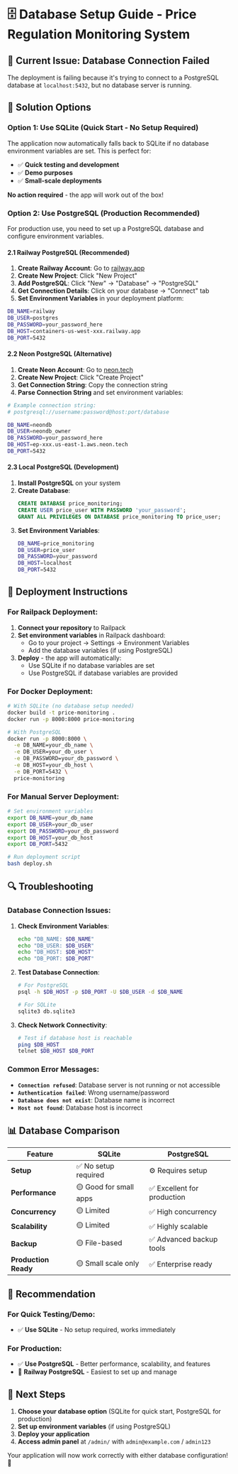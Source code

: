 # 🗄️ Database Setup Guide - Price Regulation Monitoring System

## 🚨 **Current Issue: Database Connection Failed**

The deployment is failing because it's trying to connect to a PostgreSQL database at `localhost:5432`, but no database server is running.

## 🔧 **Solution Options**

### **Option 1: Use SQLite (Quick Start - No Setup Required)**

The application now automatically falls back to SQLite if no database environment variables are set. This is perfect for:
- ✅ **Quick testing and development**
- ✅ **Demo purposes**
- ✅ **Small-scale deployments**

**No action required** - the app will work out of the box!

### **Option 2: Use PostgreSQL (Production Recommended)**

For production use, you need to set up a PostgreSQL database and configure environment variables.

#### **2.1 Railway PostgreSQL (Recommended)**

1. **Create Railway Account**: Go to [railway.app](https://railway.app)
2. **Create New Project**: Click "New Project"
3. **Add PostgreSQL**: Click "New" → "Database" → "PostgreSQL"
4. **Get Connection Details**: Click on your database → "Connect" tab
5. **Set Environment Variables** in your deployment platform:

```bash
DB_NAME=railway
DB_USER=postgres
DB_PASSWORD=your_password_here
DB_HOST=containers-us-west-xxx.railway.app
DB_PORT=5432
```

#### **2.2 Neon PostgreSQL (Alternative)**

1. **Create Neon Account**: Go to [neon.tech](https://neon.tech)
2. **Create New Project**: Click "Create Project"
3. **Get Connection String**: Copy the connection string
4. **Parse Connection String** and set environment variables:

```bash
# Example connection string:
# postgresql://username:password@host:port/database

DB_NAME=neondb
DB_USER=neondb_owner
DB_PASSWORD=your_password_here
DB_HOST=ep-xxx.us-east-1.aws.neon.tech
DB_PORT=5432
```

#### **2.3 Local PostgreSQL (Development)**

1. **Install PostgreSQL** on your system
2. **Create Database**:
   ```sql
   CREATE DATABASE price_monitoring;
   CREATE USER price_user WITH PASSWORD 'your_password';
   GRANT ALL PRIVILEGES ON DATABASE price_monitoring TO price_user;
   ```
3. **Set Environment Variables**:
   ```bash
   DB_NAME=price_monitoring
   DB_USER=price_user
   DB_PASSWORD=your_password
   DB_HOST=localhost
   DB_PORT=5432
   ```

## 🚀 **Deployment Instructions**

### **For Railpack Deployment:**

1. **Connect your repository** to Railpack
2. **Set environment variables** in Railpack dashboard:
   - Go to your project → Settings → Environment Variables
   - Add the database variables (if using PostgreSQL)
3. **Deploy** - the app will automatically:
   - Use SQLite if no database variables are set
   - Use PostgreSQL if database variables are provided

### **For Docker Deployment:**

```bash
# With SQLite (no database setup needed)
docker build -t price-monitoring .
docker run -p 8000:8000 price-monitoring

# With PostgreSQL
docker run -p 8000:8000 \
  -e DB_NAME=your_db_name \
  -e DB_USER=your_db_user \
  -e DB_PASSWORD=your_db_password \
  -e DB_HOST=your_db_host \
  -e DB_PORT=5432 \
  price-monitoring
```

### **For Manual Server Deployment:**

```bash
# Set environment variables
export DB_NAME=your_db_name
export DB_USER=your_db_user
export DB_PASSWORD=your_db_password
export DB_HOST=your_db_host
export DB_PORT=5432

# Run deployment script
bash deploy.sh
```

## 🔍 **Troubleshooting**

### **Database Connection Issues:**

1. **Check Environment Variables**:
   ```bash
   echo "DB_NAME: $DB_NAME"
   echo "DB_USER: $DB_USER"
   echo "DB_HOST: $DB_HOST"
   echo "DB_PORT: $DB_PORT"
   ```

2. **Test Database Connection**:
   ```bash
   # For PostgreSQL
   psql -h $DB_HOST -p $DB_PORT -U $DB_USER -d $DB_NAME
   
   # For SQLite
   sqlite3 db.sqlite3
   ```

3. **Check Network Connectivity**:
   ```bash
   # Test if database host is reachable
   ping $DB_HOST
   telnet $DB_HOST $DB_PORT
   ```

### **Common Error Messages:**

- **`Connection refused`**: Database server is not running or not accessible
- **`Authentication failed`**: Wrong username/password
- **`Database does not exist`**: Database name is incorrect
- **`Host not found`**: Database host is incorrect

## 📊 **Database Comparison**

| Feature | SQLite | PostgreSQL |
|---------|--------|------------|
| **Setup** | ✅ No setup required | ⚙️ Requires setup |
| **Performance** | 🟡 Good for small apps | ✅ Excellent for production |
| **Concurrency** | 🟡 Limited | ✅ High concurrency |
| **Scalability** | 🟡 Limited | ✅ Highly scalable |
| **Backup** | 🟡 File-based | ✅ Advanced backup tools |
| **Production Ready** | 🟡 Small scale only | ✅ Enterprise ready |

## 🎯 **Recommendation**

### **For Quick Testing/Demo:**
- ✅ **Use SQLite** - No setup required, works immediately

### **For Production:**
- ✅ **Use PostgreSQL** - Better performance, scalability, and features
- 🚀 **Railway PostgreSQL** - Easiest to set up and manage

## 🔧 **Next Steps**

1. **Choose your database option** (SQLite for quick start, PostgreSQL for production)
2. **Set up environment variables** (if using PostgreSQL)
3. **Deploy your application**
4. **Access admin panel** at `/admin/` with `admin@example.com` / `admin123`

Your application will now work correctly with either database configuration! 🚀
